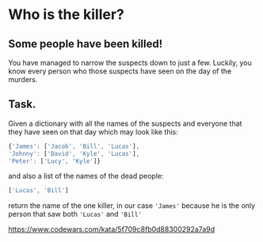 # Who is the killer?
## Some people have been killed!
You have managed to narrow the suspects down to just a few. Luckily, you know every person who those suspects have seen on the day of the murders.

## Task.
Given a dictionary with all the names of the suspects and everyone that they have seen on that day which may look like this:
```js
{'James': ['Jacob', 'Bill', 'Lucas'],
'Johnny': ['David', 'Kyle', 'Lucas'],
'Peter': ['Lucy', 'Kyle']}
```
and also a list of the names of the dead people:
```js
['Lucas', 'Bill']
```
return the name of the one killer, in our case `'James'` because he is the only person that saw both `'Lucas'` and `'Bill'`

https://www.codewars.com/kata/5f709c8fb0d88300292a7a9d